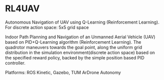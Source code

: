 # RL4UAV
Autonomous Navigation of UAV using Q-Learning (Reinforcement Learning). For discrete action space: 5x5 grid space

Indoor Path Planning and Navigation of an Unmanned Aerial Vehicle (UAV) based on PID+Q-Learning algorithm (Reinforcement Learning). The quadrotor maneuvers towards the goal point, along the uniform grid distribution in the simulation environment(discrete action space) based on the specified reward policy, backed by the simple position based PID controller.

Platforms: ROS Kinetic, Gazebo, TUM ArDrone Autonomy
